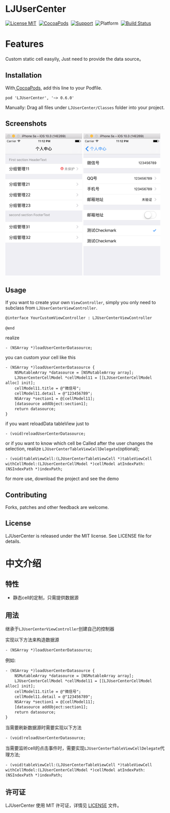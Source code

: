 # LJUserCenter
[![License MIT](https://img.shields.io/badge/license-MIT-green.svg?style=flat)](https://github.com/liuliangju/LJUserCenter/raw/master/LICENSE)&nbsp;
[![CocoaPods](http://img.shields.io/cocoapods/v/LJUserCenter.svg?style=flat)](http://cocoapods.org/?q=LJUserCenter)&nbsp;
[![Support](https://img.shields.io/badge/support-iOS%207%2B%20-blue.svg?style=flat)](https://www.apple.com/nl/ios/)&nbsp;
![Platform](http://cocoapod-badges.herokuapp.com/p/LJUserCenter/badge.png)&nbsp;
[![Build Status](https://travis-ci.org/liuliangju/LJUserCenter.svg?branch=master)](https://travis-ci.org/liuliangju/LJUserCenter)


Features
==============
Custom static cell easyily, Just need to provide the data source。

## Installation
With[ CocoaPods,](https://cocoapods.org/) add this line to your Podfile.

```
pod 'LJUserCenter', '~> 0.6.0' 
```
Manually:
Drag all files under `LJUserCenter/Classes` folder into your project.

## Screenshots
<img src="https://github.com/liuliangju/LJUserCenter/raw/master/Screenshots/image1.png" width="240"/> <img src="https://github.com/liuliangju/LJUserCenter/raw/master/Screenshots/image2.png" width="240"/>

## Usage

If you want to create your own `ViewController`, simply you only need to subclass from `LJUserCenterViewController`.
```objc
@interface YourCustomViewController : LJUserCenterViewController

@end
```
realize 
```objc
- (NSArray *)loadUserCenterDatasource;
```
you can custom your cell like this
```objc
- (NSArray *)loadUserCenterDatasource {
    NSMutableArray *datasource = [NSMutableArray array];
    LJUserCenterCellModel *cellModel11 = [[LJUserCenterCellModel alloc] init];
    cellModel11.title = @"微信号";
    cellModel11.detail = @"123456789";
    NSArray *section1 = @[cellModel11];
    [datasource addObject:section1];
    return datasource;
}
```
if you want reloadData tableView just to  
``` objc
- (void)reloadUserCenterDatasource;
```
or if you want to know which cell be Called after the user changes the selection, realize `LJUserCenterTableViewCellDelegate`(optional);
```objc
- (void)tableViewCell:(LJUserCenterTableViewCell *)tableViewCell withCellModel:(LJUserCenterCellModel *)cellModel atIndexPath:(NSIndexPath *)indexPath;
```
for more use, download the project and see the demo

## Contributing

Forks, patches and other feedback are welcome.

## License

LJUserCenter is released under the MIT license. See LICENSE file for details.<br/>

# 中文介绍

## 特性
- 静态cell的定制，只需提供数据源

## 用法
继承于`LJUserCenterViewController`创建自己的控制器

实现以下方法来构造数据源

```objc
- (NSArray *)loadUserCenterDatasource;
```
例如:
```objc
- (NSArray *)loadUserCenterDatasource {
    NSMutableArray *datasource = [NSMutableArray array];
    LJUserCenterCellModel *cellModel11 = [[LJUserCenterCellModel alloc] init];
    cellModel11.title = @"微信号";
    cellModel11.detail = @"123456789";
    NSArray *section1 = @[cellModel11];
    [datasource addObject:section1];
    return datasource;
}
```
当需要刷新数据源时需要实现以下方法
``` objc
- (void)reloadUserCenterDatasource;
```

当需要监听cell的点击事件时，需要实现`LJUserCenterTableViewCellDelegate`代理方法;
```objc
- (void)tableViewCell:(LJUserCenterTableViewCell *)tableViewCell withCellModel:(LJUserCenterCellModel *)cellModel atIndexPath:(NSIndexPath *)indexPath;
```
## 许可证
LJUserCenter 使用 MIT 许可证，详情见 [LICENSE](https://github.com/liuliangju/LJUserCenter/raw/master/LICENSE) 文件。







